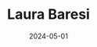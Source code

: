 ---
title: Laura Baresi
date: 2024-05-01
image: '/assets/projects/laurabaresi.webp'
url: https://laurabaresi.com
tags: Ecommerce
---